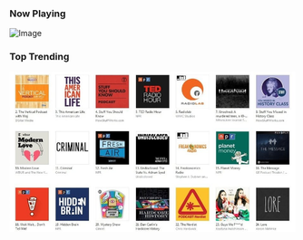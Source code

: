 ### Now Playing
![Image](https://kenhoff.github.io/winds-waveform-example/waveform.gif)
### Top Trending
![Image](/podcasts.jpg)
